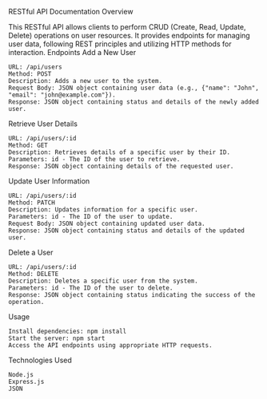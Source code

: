 RESTful API Documentation
Overview

This RESTful API allows clients to perform CRUD (Create, Read, Update, Delete) operations on user resources. It provides endpoints for managing user data, following REST principles and utilizing HTTP methods for interaction.
Endpoints
Add a New User

    URL: /api/users
    Method: POST
    Description: Adds a new user to the system.
    Request Body: JSON object containing user data (e.g., {"name": "John", "email": "john@example.com"}).
    Response: JSON object containing status and details of the newly added user.

Retrieve User Details

    URL: /api/users/:id
    Method: GET
    Description: Retrieves details of a specific user by their ID.
    Parameters: id - The ID of the user to retrieve.
    Response: JSON object containing details of the requested user.

Update User Information

    URL: /api/users/:id
    Method: PATCH
    Description: Updates information for a specific user.
    Parameters: id - The ID of the user to update.
    Request Body: JSON object containing updated user data.
    Response: JSON object containing status and details of the updated user.

Delete a User

    URL: /api/users/:id
    Method: DELETE
    Description: Deletes a specific user from the system.
    Parameters: id - The ID of the user to delete.
    Response: JSON object containing status indicating the success of the operation.

Usage

    Install dependencies: npm install
    Start the server: npm start
    Access the API endpoints using appropriate HTTP requests.

Technologies Used

    Node.js
    Express.js
    JSON
